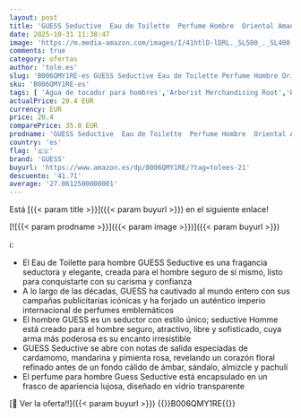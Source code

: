 ```yaml
---
layout: post
title: 'GUESS Seductive  Eau de Toilette  Perfume Hombre  Oriental Amaderado  Perfume Elegante de Larga Duración  100 ml'
date: 2025-10-31 11:38:47
image: 'https://m.media-amazon.com/images/I/41htlD-lDRL._SL500_._SL400_.jpg'
comments: true
category: ofertas
author: 'tole.es'
slug: 'B006QMY1RE-es GUESS Seductive Eau de Toilette Perfume Hombre Oriental...'
sku: 'B006QMY1RE-es'
tags: [ 'Agua de tocador para hombres','Arborist Merchandising Root','Belleza','Fragancias para hombres','Perfumes y fragancias','Salud y cuidado personal','Self Service','Special Features Stores','d1f558da-03d3-4105-8a50-454423a601fb_0','d1f558da-03d3-4105-8a50-454423a601fb_5401','de','eau','guess','toilette','🇪🇸', ]
actualPrice: 20.4 EUR
currency: EUR
price: 20.4
comparePrice: 35.0 EUR
prodname: 'GUESS Seductive  Eau de Toilette  Perfume Hombre  Oriental Amaderado  Perfume Elegante de Larga Duración  100 ml'
country: 'es'
flag: '🇪🇸'
brand: 'GUESS'
buyurl: 'https://www.amazon.es/dp/B006QMY1RE/?tag=tolees-21'
descuento: '41.71'
average: '27.0612500000001'
---
```


Está [{{< param title >}}]({{< param buyurl >}}) en el siguiente enlace!

[![{{< param prodname >}}]({{< param image >}})]({{< param buyurl >}})

ℹ️:

- El Eau de Toilette para hombre GUESS Seductive es una fragancia seductora y elegante, creada para el hombre seguro de sí mismo, listo para conquistarte con su carisma y confianza
- A lo largo de las décadas, GUESS ha cautivado al mundo entero con sus campañas publicitarias icónicas y ha forjado un auténtico imperio internacional de perfumes emblemáticos
- El hombre GUESS es un seductor con estilo único; seductive Homme está creado para el hombre seguro, atractivo, libre y sofisticado, cuya arma más poderosa es su encanto irresistible
- GUESS Seductive se abre con notas de salida especiadas de cardamomo, mandarina y pimienta rosa, revelando un corazón floral refinado antes de un fondo cálido de ámbar, sándalo, almizcle y pachulí
- El perfume para hombre Guess Seductive está encapsulado en un frasco de apariencia lujosa, diseñado en vidrio transparente

[🛒 Ver la oferta!!]({{< param buyurl >}})
{{<world>}}B006QMY1RE{{</world>}}

